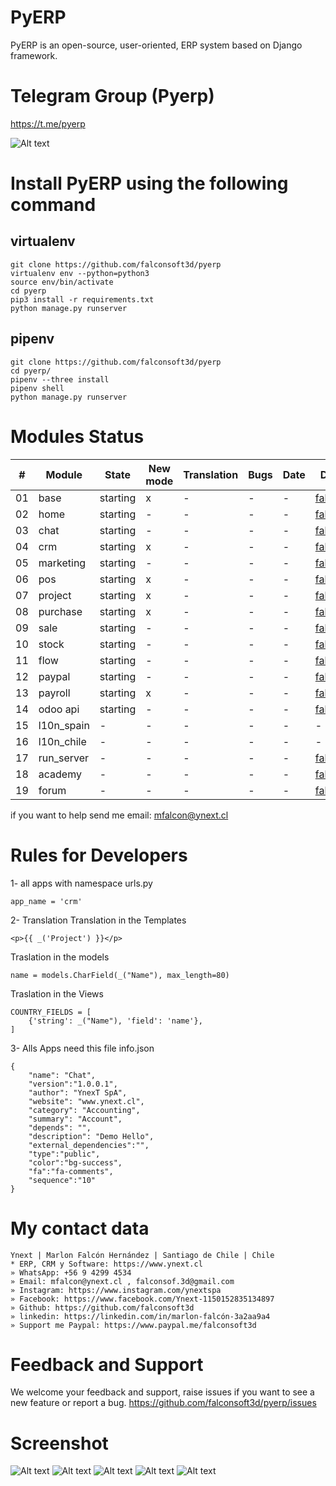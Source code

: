 # PyERP
PyERP is an open-source, user-oriented, ERP system based on Django framework.

# Telegram Group (Pyerp)
https://t.me/pyerp

![Alt text](https://github.com/falconsoft3d/pyerp/blob/master/marketing/pyerp-m.png?raw=true "Ynext")

# Install PyERP using the following command

## virtualenv

```
git clone https://github.com/falconsoft3d/pyerp
virtualenv env --python=python3
source env/bin/activate
cd pyerp
pip3 install -r requirements.txt
python manage.py runserver
```

## pipenv

```
git clone https://github.com/falconsoft3d/pyerp
cd pyerp/
pipenv --three install                  
pipenv shell                            
python manage.py runserver
```

# Modules Status
| #  | Module  | State | New mode | Translation | Bugs | Date | Developer | Note |
| ------------- | ------------- | ------------- | ------------- | ------------- | ------------- | ------------- | ------------- | ------------- |
| 01 | base  | starting | x | - | - | - | [falconsoft3d](https://github.com/falconsoft3d) | - |
| 02 | home  | starting | - | - | - | - | [falconsoft3d](https://github.com/falconsoft3d)| - |
| 03 | chat  | starting | - | - | - | - | [falconsoft3d](https://github.com/falconsoft3d) | - |
| 04 | crm  | starting | x | - | - | - | [falconsoft3d](https://github.com/falconsoft3d) | - |
| 05 | marketing  | starting | - | - | - | - | [falconsoft3d](https://github.com/falconsoft3d) | - |
| 06 | pos  | starting | x | - | - | - | [falconsoft3d](https://github.com/falconsoft3d) | - |
| 07 | project  | starting | x | - | - | - | [falconsoft3d](https://github.com/falconsoft3d) | - |
| 08 | purchase | starting | x | - | - | - | [falconsoft3d](https://github.com/falconsoft3d) | - |
| 09 | sale  | starting | - | - | - | - | [falconsoft3d](https://github.com/falconsoft3d) | - |
| 10 | stock | starting | - | - | - | - | [falconsoft3d](https://github.com/falconsoft3d) | - |
| 11 | flow | starting | - | - | - | - | [falconsoft3d](https://github.com/falconsoft3d) | - |
| 12 | paypal | starting | - | - | - | - | [falconsoft3d](https://github.com/falconsoft3d) | - |
| 13 | payroll | starting | x | - | - | - | [falconsoft3d](https://github.com/falconsoft3d) | - |
| 14 | odoo api | starting | - | - | - | - | [falconsoft3d](https://github.com/falconsoft3d) | - |
| 15 | l10n_spain | - | - | - | - | - | - | [falconsoft3d](https://github.com/falconsoft3d) |
| 16 | l10n_chile | - | - | - | - | - | - | [falconsoft3d](https://github.com/falconsoft3d) |
| 17 | run_server | - | - | - | - | - | [falconsoft3d](https://github.com/falconsoft3d) | - |
| 18 | academy | - | - | - | - | - | [falconsoft3d](https://github.com/falconsoft3d) | - |
| 19 | forum | - | - | - | - | - | [falconsoft3d](https://github.com/falconsoft3d) | - |

if you want to help send me email: mfalcon@ynext.cl

# Rules for Developers
1- all apps with namespace urls.py
```
app_name = 'crm'
```
2- Translation
Translation in the Templates
```
<p>{{ _('Project') }}</p>
```
Traslation in the models
```
name = models.CharField(_("Name"), max_length=80)
```
Traslation in the Views
```
COUNTRY_FIELDS = [
    {'string': _("Name"), 'field': 'name'},
]
```
3- Alls Apps need this file
info.json
```
{
	"name": "Chat",
	"version":"1.0.0.1",
	"author": "YnexT SpA",
	"website": "www.ynext.cl",
	"category": "Accounting",
	"summary": "Account",
	"depends": "",
	"description": "Demo Hello",
	"external_dependencies":"",
	"type":"public",
	"color":"bg-success",
	"fa":"fa-comments",
	"sequence":"10"
}

```

# My contact data
```
Ynext | Marlon Falcón Hernández | Santiago de Chile | Chile
* ERP, CRM y Software: https://www.ynext.cl
» WhatsApp: +56 9 4299 4534
» Email: mfalcon@ynext.cl , falconsof.3d@gmail.com
» Instagram: https://www.instagram.com/ynextspa
» Facebook: https://www.facebook.com/Ynext-1150152835134897
» Github: https://github.com/falconsoft3d
» linkedin: https://linkedin.com/in/marlon-falcón-3a2aa9a4
» Support me Paypal: https://www.paypal.me/falconsoft3d
```

# Feedback and Support
We welcome your feedback and support, raise issues if you want to see a new feature or report a bug.
https://github.com/falconsoft3d/pyerp/issues


# Screenshot
![Alt text](https://github.com/falconsoft3d/pyerp/blob/master/marketing/05.png?raw=true "Ynext")
![Alt text](https://github.com/falconsoft3d/pyerp/blob/master/marketing/01.png?raw=true "Ynext")
![Alt text](https://github.com/falconsoft3d/pyerp/blob/master/marketing/02.png?raw=true "Ynext")
![Alt text](https://github.com/falconsoft3d/pyerp/blob/master/marketing/03.png?raw=true "Ynext")
![Alt text](https://github.com/falconsoft3d/pyerp/blob/master/marketing/04.png?raw=true "Ynext")

